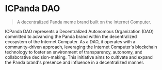 # ICPanda DAO
> A decentralized Panda meme brand built on the Internet Computer.

ICPanda DAO represents a Decentralized Autonomous Organization (DAO) committed to advancing the Panda brand within the decentralized ecosystem of the Internet Computer. As a DAO, it operates with a community-driven approach, leveraging the Internet Computer's blockchain technology to foster an environment of transparency, autonomy, and collaborative decision-making. This initiative aims to cultivate and expand the Panda brand's presence and influence in a decentralized manner.